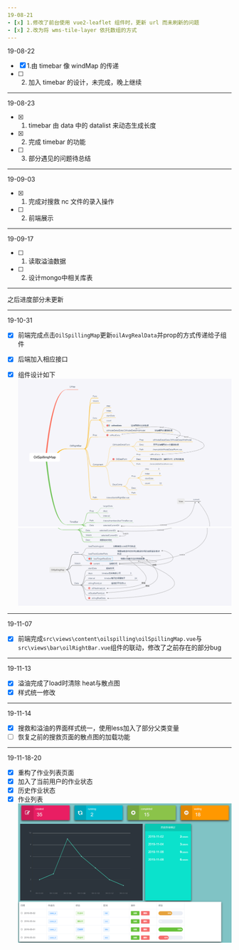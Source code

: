 ```yaml
---
19-08-21
- [x] 1.修改了前台使用 vue2-leaflet 组件时，更新 url 而未刷新的问题
- [x] 2.改为将 wms-tile-layer 依托数组的方式
---
```


19-08-22

- [x] 1.由 timebar 像 windMap 的传递
- [ ] 2.  加入 timebar 的设计，未完成，晚上继续

---

19-08-23

- [x] 1. timebar 由 data 中的 datalist 来动态生成长度
- [x] 2. 完成 timebar 的功能
- [ ] 3. 部分遇见的问题待总结

---

19-09-03

- [x] 1. 完成对搜救 nc 文件的录入操作
- [ ] 2. 前端展示

---

19-09-17

- [ ] 1. 读取溢油数据
- [ ] 2. 设计mongo中相关库表

---
之后进度部分未更新

---
19-10-31
- [x] 前端完成点击`OilSpillingMap`更新`oilAvgRealData`并prop的方式传递给子组件
- [x] 后端加入相应接口
- [x] 组件设计如下
   ![alt 组件1](./document/99img/TIM截图20191031213012.png)
   ![alt 组件2](./document/99img/TIM截图20191031213043.png)


---
19-11-07 
- [x] 前端完成`src\views\content\oilspilling\oilSpillingMap.vue`与`src\views\bar\oilRightBar.vue`组件的联动，修改了之前存在的部分bug

---
19-11-13
- [x] 溢油完成了load时清除 heat与散点图
- [x] 样式统一修改 

---
19-11-14
- [x] 搜救和溢油的界面样式统一，使用less加入了部分父类变量
- [ ] 恢复之前的搜救页面的散点图的加载功能

---
19-11-18-20
- [x] 重构了作业列表页面
- [x] 加入了当前用户的作业状态
- [x] 历史作业状态
- [x] 作业列表
   ![alt 实现效果](./document/99img/TIM截图20191120143602.png)